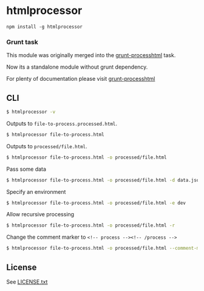 # htmlprocessor

`npm install -g htmlprocessor`

### Grunt task

This module was originally merged into the [grunt-processhtml](github.com/dciccale/grunt-processhtml) task.

Now its a standalone module without grunt dependency.

For plenty of documentation please visit [grunt-processhtml](github.com/dciccale/grunt-processhtml)

## CLI

```bash
$ htmlprocessor -v
```

Outputs to `file-to-process.processed.html`.

```bash
$ htmlprocessor file-to-process.html
```

Outputs to `processed/file.html`.

```bash
$ htmlprocessor file-to-process.html -o processed/file.html
```

Pass some data

```bash
$ htmlprocessor file-to-process.html -o processed/file.html -d data.json
```

Specify an environment

```bash
$ htmlprocessor file-to-process.html -o processed/file.html -e dev
```

Allow recursive processing

```bash
$ htmlprocessor file-to-process.html -o processed/file.html -r
```

Change the comment marker to `<!-- process --><!-- /process -->`

```bash
$ htmlprocessor file-to-process.html -o processed/file.html --comment-marker process
```

## License
See [LICENSE.txt](https://raw.github.com/dciccale/node-htmlprocessor/master/LICENSE-MIT)
